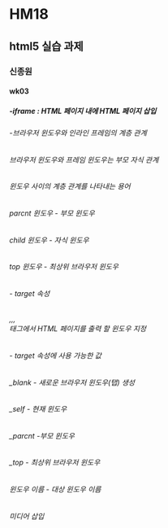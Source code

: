 # HM18
## html5 실습 과제
### 신종원
#### wk03
##### -iframe : HTML 페이지 내에 HTML 페이지 삽입
###### -브라우저 윈도우와 인라인 프레임의 계층 관계
###### 브라우저 윈도우와 프레임 윈도우는 부모 자식 관계
###### 윈도우 사이의 계층 관계를 나타내는 용어
###### parcnt 윈도우 - 부모 윈도우
###### child 윈도우 - 자식 윈도우
###### top 윈도우 - 최상위 브라우저 윈도우
###### - target 속성
###### <base>,<a>,<area>,<form>태그에서 HTML 페이지를 출력 할 윈도우 지정
###### - target 속성에 사용 가능한 값
######  _blank - 새로운 브라우저 윈도우(탭) 생성
######  _self - 현재 윈도우
######  _parcnt -부모 윈도우
######  _top - 최상위 브라우저 윈도우
######  윈도우 이름 - 대상 윈도우 이름
######  미디어 삽입
  
  
